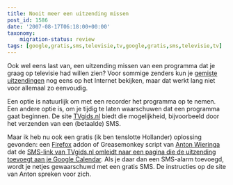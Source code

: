 ```yaml
---
title: Nooit meer een uitzending missen
post_id: 1586
date: '2007-08-17T06:18:00+00:00'
taxonomy:
    migration-status: review
tags: [google,gratis,sms,televisie,tv,google,gratis,sms,televisie,tv]
---
```

Ook wel eens last van, een uitzending missen van een programma dat je graag op televisie had willen zien? Voor sommige zenders kun je [gemiste uitzendingen](http://www.uitzendinggemist.nl/) nog eens op het Internet bekijken, maar dat werkt lang niet voor allemaal zo eenvoudig.

Een optie is natuurlijk om met een recorder het programma op te nemen. Een andere optie is, om je tijdig te laten waarschuwen dat een programma gaat beginnen. De site [TVgids.nl](http://www.tvgids.nl/) biedt die mogelijkheid, bijvoorbeeld door het verzenden van een (betaalde) SMS.

Maar ik heb nu ook een gratis (ik ben tenslotte Hollander) oplossing gevonden: een [Firefox](http://www.firefox.com/) addon of Greasemonkey script van [Anton Wieringa](http://www.antonwierenga.com/) dat de [SMS-link van TVgids.nl omleidt naar een pagina die de uitzending toevoegt aan je Google Calendar](http://www.antonwierenga.com/tvgidsgcal). Als je daar dan een SMS-alarm toevoegd, wordt je netjes gewaarschuwd met een gratis SMS. De instructies op de site van Anton spreken voor zich.